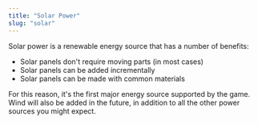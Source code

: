 ```yaml
---
title: "Solar Power"
slug: "solar"
---
```


Solar power is a renewable energy source that has a number of benefits:

- Solar panels don't require moving parts (in most cases)
- Solar panels can be added incrementally
- Solar panels can be made with common materials

For this reason, it's the first major energy source supported by the game. Wind will also be added in the future, in addition to all the other power sources you might expect.